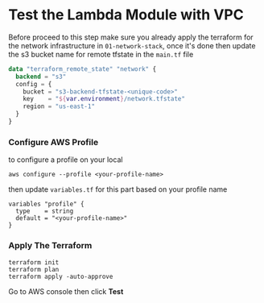 # Test the Lambda Module with VPC

Before proceed to this step make sure you already apply the terraform for the network infrastructure in `01-network-stack`, once it's done then update the s3 bucket name for remote tfstate in the `main.tf` file

```terraform
data "terraform_remote_state" "network" {
  backend = "s3"
  config = {
    bucket = "s3-backend-tfstate-<unique-code>"
    key    = "${var.environment}/network.tfstate"
    region = "us-east-1"
  }
}
```

### Configure AWS Profile

to configure a profile on your local

```
aws configure --profile <your-profile-name>
```

then update `variables.tf` for this part based on your profile name

```
variables "profile" {
  type    = string
  default = "<your-profile-name>"
}
```

### Apply The Terraform

```
terraform init
terraform plan
terraform apply -auto-approve
```

Go to AWS console then click <b>Test</b>
